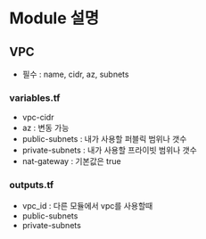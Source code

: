 # Module 설명 

## VPC
- 필수 : name, cidr, az, subnets

### variables.tf
- vpc-cidr
- az : 변동 가능
- public-subnets : 내가 사용할 퍼블릭 범위나 갯수
- private-subnets : 내가 사용할 프라이빗 범위나 갯수
- nat-gateway : 기본값은 true

### outputs.tf
- vpc_id : 다른 모듈에서 vpc를 사용할때 
- public-subnets
- private-subnets

